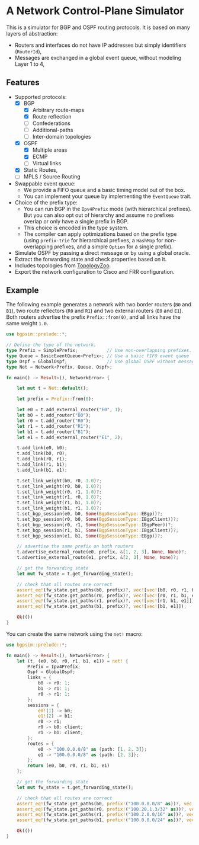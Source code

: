 # A Network Control-Plane Simulator

This is a simulator for BGP and OSPF routing protocols.
It is based on many layers of abstraction:
- Routers and interfaces do not have IP addresses but simply identifiers (`RouterId`),
- Messages are exchanged in a global event queue, without modeling Layer 1 to 4,

## Features
- Supported protocols:
  - [x] BGP
    - [x] Arbitrary route-maps
    - [x] Route reflection
    - [ ] Confederations
    - [ ] Additional-paths
    - [ ] Inter-domain topologies
  - [x] OSPF
    - [x] Multiple areas
    - [x] ECMP
    - [ ] Virtual links
  - [x] Static Routes,
  - [ ] MPLS / Source Routing
- Swappable event queue:
  - We provide a FIFO queue and a basic timing model out of the box.
  - You can implement your queue by implementing the `EventQueue` trait.
- Choice of the prefix type:
  - You can run BGP in the `Ipv4Prefix` mode (with hierarchical prefixes). But you can also opt out of hierarchy and assume no prefixes overlap or only have a single prefix in BGP.
  - This choice is encoded in the type system.
  - The compiler can apply optimizations based on the prefix type (using `prefix-trie` for hierarchical prefixes, a `HashMap` for non-overlapping prefixes, and a simple `Option` for a single prefix).
- Simulate OSPF by passing a direct message or by using a global oracle.
- Extract the forwarding state and check properties based on it.
- Includes topologies from [TopologyZoo](http://www.topology-zoo.org/).
- Export the network configuration to Cisco and FRR configuration.

## Example
The following example generates a network with two border routers (`B0` and `B1`), two route reflectors (`R0` and `R1`) and two external routers (`E0` and `E1`).
Both routers advertise the prefix `Prefix::from(0)`, and all links have the same weight `1.0`.


```rust
use bgpsim::prelude::*;

// Define the type of the network.
type Prefix = SimplePrefix;           // Use non-overlapping prefixes.
type Queue = BasicEventQueue<Prefix>; // Use a basic FIFO event queue
type Ospf = GlobalOspf;               // Use global OSPF without message passing
type Net = Network<Prefix, Queue, Ospf>;

fn main() -> Result<(), NetworkError> {

    let mut t = Net::default();

    let prefix = Prefix::from(0);

    let e0 = t.add_external_router("E0", 1);
    let b0 = t.add_router("B0");
    let r0 = t.add_router("R0");
    let r1 = t.add_router("R1");
    let b1 = t.add_router("B1");
    let e1 = t.add_external_router("E1", 2);

    t.add_link(e0, b0);
    t.add_link(b0, r0);
    t.add_link(r0, r1);
    t.add_link(r1, b1);
    t.add_link(b1, e1);

    t.set_link_weight(b0, r0, 1.0)?;
    t.set_link_weight(r0, b0, 1.0)?;
    t.set_link_weight(r0, r1, 1.0)?;
    t.set_link_weight(r1, r0, 1.0)?;
    t.set_link_weight(r1, b1, 1.0)?;
    t.set_link_weight(b1, r1, 1.0)?;
    t.set_bgp_session(e0, b0, Some(BgpSessionType::EBgp))?;
    t.set_bgp_session(r0, b0, Some(BgpSessionType::IBgpClient))?;
    t.set_bgp_session(r0, r1, Some(BgpSessionType::IBgpPeer))?;
    t.set_bgp_session(r1, b1, Some(BgpSessionType::IBgpClient))?;
    t.set_bgp_session(e1, b1, Some(BgpSessionType::EBgp))?;

    // advertise the same prefix on both routers
    t.advertise_external_route(e0, prefix, &[1, 2, 3], None, None)?;
    t.advertise_external_route(e1, prefix, &[2, 3], None, None)?;

    // get the forwarding state
    let mut fw_state = t.get_forwarding_state();

    // check that all routes are correct
    assert_eq!(fw_state.get_paths(b0, prefix)?, vec![vec![b0, r0, r1, b1, e1]]);
    assert_eq!(fw_state.get_paths(r0, prefix)?, vec![vec![r0, r1, b1, e1]]);
    assert_eq!(fw_state.get_paths(r1, prefix)?, vec![vec![r1, b1, e1]]);
    assert_eq!(fw_state.get_paths(b1, prefix)?, vec![vec![b1, e1]]);

    Ok(())
}
```

You can create the same network using the `net!` macro:
```rust
use bgpsim::prelude::*;

fn main() -> Result<(), NetworkError> {
    let (t, (e0, b0, r0, r1, b1, e1)) = net! {
        Prefix = Ipv4Prefix;
        Ospf = GlobalOspf;
        links = {
            b0 -> r0: 1;
            b1 -> r1: 1;
            r0 -> r1: 1;
        };
        sessions = {
            e0!(1) -> b0;
            e1!(2) -> b1;
            r0 -> r1;
            r0 -> b0: client;
            r1 -> b1: client;
        };
        routes = {
            e0 -> "100.0.0.0/8" as {path: [1, 2, 3]};
            e1 -> "100.0.0.0/8" as {path: [2, 3]};
        };
        return (e0, b0, r0, r1, b1, e1)
    };

    // get the forwarding state
    let mut fw_state = t.get_forwarding_state();

    // check that all routes are correct
    assert_eq!(fw_state.get_paths(b0, prefix!("100.0.0.0/8" as))?, vec![vec![b0, r0, r1, b1, e1]]);
    assert_eq!(fw_state.get_paths(r0, prefix!("100.20.1.3/32" as))?, vec![vec![r0, r1, b1, e1]]);
    assert_eq!(fw_state.get_paths(r1, prefix!("100.2.0.0/16" as))?, vec![vec![r1, b1, e1]]);
    assert_eq!(fw_state.get_paths(b1, prefix!("100.0.0.0/24" as))?, vec![vec![b1, e1]]);

    Ok(())
}
```
